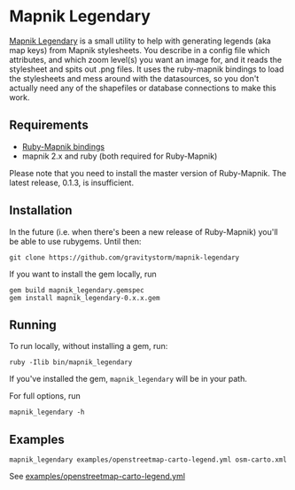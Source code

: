 # Mapnik Legendary

[Mapnik Legendary](https://github.com/gravitystorm/mapnik-legendary) is a small utility to help with generating legends (aka map keys) from Mapnik stylesheets. You describe in a config file which attributes, and which zoom level(s) you want an image for, and it reads the stylesheet and spits out .png files. It uses the ruby-mapnik bindings to load the stylesheets and mess around with the datasources, so you don't actually need any of the shapefiles or database connections to make this work.

## Requirements

* [Ruby-Mapnik bindings](https://github.com/mapnik/Ruby-Mapnik)
* mapnik 2.x and ruby (both required for Ruby-Mapnik)

Please note that you need to install the master version of Ruby-Mapnik. The latest release, 0.1.3, is insufficient.

## Installation

In the future (i.e. when there's been a new release of Ruby-Mapnik) you'll be able to use rubygems. Until then:

`git clone https://github.com/gravitystorm/mapnik-legendary`

If you want to install the gem locally, run

```
gem build mapnik_legendary.gemspec
gem install mapnik_legendary-0.x.x.gem
```

## Running

To run locally, without installing a gem, run:

`ruby -Ilib bin/mapnik_legendary`

If you've installed the gem, `mapnik_legendary` will be in your path.

For full options, run

`mapnik_legendary -h`

## Examples

`mapnik_legendary examples/openstreetmap-carto-legend.yml osm-carto.xml`

See [examples/openstreetmap-carto-legend.yml](examples/openstreetmap-carto-legend.yml)

